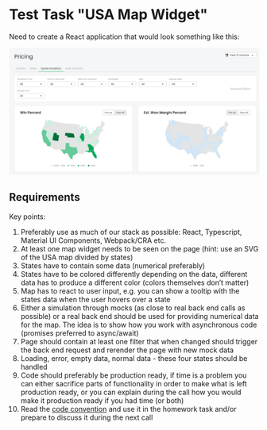 # Test Task "USA Map Widget"

Need to create a React application that would look something like this:

![](./preview.png)

## Requirements

Key points:

1. Preferably use as much of our stack as possible: React, Typescript, Material UI Components, Webpack/CRA etc.
2. At least one map widget needs to be seen on the page (hint: use an SVG of the USA map divided by states)
3. States have to contain some data (numerical preferably)
4. States have to be colored differently depending on the data, different data has to produce a different color (colors themselves don’t matter)
5. Map has to react to user input, e.g. you can show a tooltip with the states data when the user hovers over a state
6. Either a simulation through mocks (as close to real back end calls as possible) or a real back end should be used for providing numerical data for the map. The idea is to show how you work with asynchronous code (promises preferred to async/await)
7. Page should contain at least one filter that when changed should trigger the back end request and rerender the page with new mock data
8. Loading, error, empty data, normal data - these four states should be handled
9. Code should preferably be production ready, if time is a problem you can either sacrifice parts of functionality in order to make what is left production ready, or you can explain during the call how you would make it production ready if you had time (or both)
10. Read the [code convention](https://www.notion.so/3e2f7e0beb2d4d9fa1387e971e6d8aa5?pvs=21) and use it in the homework task and/or prepare to discuss it during the next call
